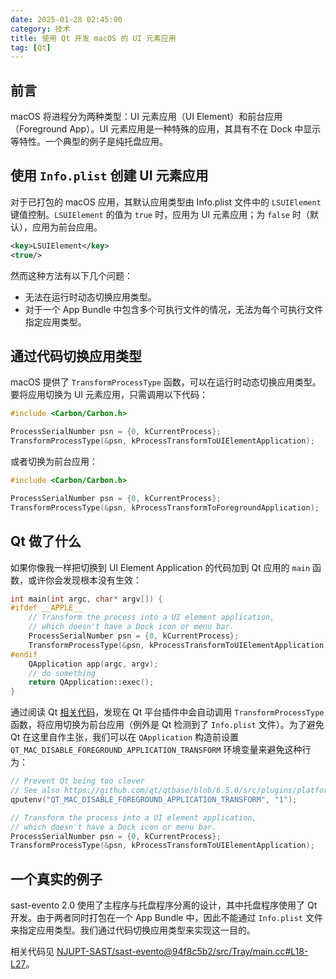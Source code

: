 ```yaml
---
date: 2025-01-28 02:45:00
category: 技术
title: 使用 Qt 开发 macOS 的 UI 元素应用
tag: [Qt]
---
```

## 前言
macOS 将进程分为两种类型：UI 元素应用（UI Element）和前台应用（Foreground App）。UI 元素应用是一种特殊的应用，其具有不在 Dock 中显示等特性。一个典型的例子是纯托盘应用。

## 使用 `Info.plist` 创建 UI 元素应用
对于已打包的 macOS 应用，其默认应用类型由 Info.plist 文件中的 `LSUIElement` 键值控制。`LSUIElement` 的值为 `true` 时，应用为 UI 元素应用；为 `false` 时（默认），应用为前台应用。

```xml
<key>LSUIElement</key>
<true/>
```

然而这种方法有以下几个问题：
- 无法在运行时动态切换应用类型。
- 对于一个 App Bundle 中包含多个可执行文件的情况，无法为每个可执行文件指定应用类型。

## 通过代码切换应用类型
macOS 提供了 `TransformProcessType` 函数，可以在运行时动态切换应用类型。要将应用切换为 UI 元素应用，只需调用以下代码：

```cpp
#include <Carbon/Carbon.h>

ProcessSerialNumber psn = {0, kCurrentProcess};
TransformProcessType(&psn, kProcessTransformToUIElementApplication);
```

或者切换为前台应用：

```cpp
#include <Carbon/Carbon.h>

ProcessSerialNumber psn = {0, kCurrentProcess};
TransformProcessType(&psn, kProcessTransformToForegroundApplication);
```

## Qt 做了什么
如果你像我一样把切换到 UI Element Application 的代码加到 Qt 应用的 `main` 函数，或许你会发现根本没有生效：

```cpp
int main(int argc, char* argv[]) {
#ifdef __APPLE__
    // Transform the process into a UI element application,
    // which doesn't have a Dock icon or menu bar.
    ProcessSerialNumber psn = {0, kCurrentProcess};
    TransformProcessType(&psn, kProcessTransformToUIElementApplication);
#endif
    QApplication app(argc, argv);
    // do something
    return QApplication::exec();
}
```

通过阅读 Qt [相关代码](https://github.com/qt/qtbase/blob/6.5.0/src/plugins/platforms/cocoa/qcocoaintegration.mm#L133-L139)，发现在 Qt 平台插件中会自动调用 `TransformProcessType` 函数，将应用切换为前台应用（例外是 Qt 检测到了 `Info.plist` 文件）。为了避免 Qt 在这里自作主张，我们可以在 `QApplication` 构造前设置 `QT_MAC_DISABLE_FOREGROUND_APPLICATION_TRANSFORM` 环境变量来避免这种行为：

```cpp
// Prevent Qt being too clever
// See also https://github.com/qt/qtbase/blob/6.5.0/src/plugins/platforms/cocoa/qcocoaintegration.mm#L133-L139
qputenv("QT_MAC_DISABLE_FOREGROUND_APPLICATION_TRANSFORM", "1");

// Transform the process into a UI element application,
// which doesn't have a Dock icon or menu bar.
ProcessSerialNumber psn = {0, kCurrentProcess};
TransformProcessType(&psn, kProcessTransformToUIElementApplication);
```

## 一个真实的例子
sast-evento 2.0 使用了主程序与托盘程序分离的设计，其中托盘程序使用了 Qt 开发。由于两者同时打包在一个 App Bundle 中，因此不能通过 `Info.plist` 文件来指定应用类型。我们通过代码切换应用类型来实现这一目的。

相关代码见 [NJUPT-SAST/sast-evento@94f8c5b2/src/Tray/main.cc#L18-L27](https://github.com/NJUPT-SAST/sast-evento/blob/94f8c5b2c7cb43f6467849d037ea5d5a1deda2b9/src/Tray/main.cc#L18-L27)。
